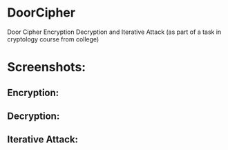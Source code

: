 # DoorCipher
Door Cipher Encryption Decryption and Iterative Attack (as part of a task in cryptology course from college)

# Screenshots:

## Encryption:


## Decryption:


## Iterative Attack:
